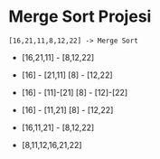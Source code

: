 # Merge Sort Projesi
```[16,21,11,8,12,22] -> Merge Sort```

- [16,21,11] - [8,12,22]

- [16] - [21,11] [8] - [12,22]

- [16] - [11]-[21] [8] - [12]-[22]

- [16] - [11,21] [8] - [12,22]

- [16,11,21] - [8,12,22]

- [8,11,12,16,21,22]